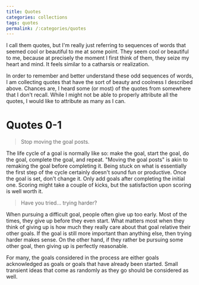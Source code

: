 ```yaml
---
title: Quotes
categories: collections
tags: quotes
permalink: /:categories/quotes
---
```


I call them quotes, but I'm really just referring to sequences of words that
seemed cool or beautiful to me at some point. They seem cool or beautiful to me,
because at precisely the moment I first think of them, they seize my heart and
mind. It feels similar to a catharsis or realization.

In order to remember and better understand these odd sequences of words, I am
collecting quotes that have the sort of beauty and coolness I described above.
Chances are, I heard some (or most) of the quotes from somewhere that I don't
recall. While I might not be able to properly attribute all the quotes, I would
like to attribute as many as I can.

# Quotes 0-1

> Stop moving the goal posts.

The life cycle of a goal is normally like so: make the goal, start the goal, do
the goal, complete the goal, and repeat. "Moving the goal posts" is akin to
remaking the goal before completing it. Being stuck on what is essentially the
first step of the cycle certainly doesn't sound fun or productive. Once the goal
is set, don't change it. Only add goals after completing the initial one.
Scoring might take a couple of kicks, but the satisfaction upon scoring is well
worth it.

> Have you tried... trying harder?

When pursuing a difficult goal, people often give up too early. Most of the
times, they give up before they even start. What matters most when they think of
giving up is how much they really care about that goal relative their other
goals. If the goal is still more important than anything else, then trying
harder makes sense. On the other hand, if they rather be pursuing some other
goal, then giving up is perfectly reasonable.

For many, the goals considered in the process are either goals acknowledged as
goals or goals that have already been started. Small transient ideas that come
as randomly as they go should be considered as well.